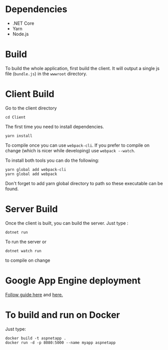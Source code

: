# Dependencies
* .NET Core
* Yarn
* Node.js

# Build
To build the whole application, first build the client. It will output a single js file (`bundle.js`) in the `wwwroot` directory.

# Client Build

Go to the client directory

```
cd Client
```

The first time you need to install dependencies.

```
yarn install
```

To compile once you can use `webpack-cli`. If you prefer to compile on change (which is nicer while developing) use `webpack --watch`.

To install both tools you can do the following:

```
yarn global add webpack-cli
yarn global add webpack
```

Don't forget to add yarn global directory to path so these executable can be found.

# Server Build

Once the client is built, you can build the server. Just type :
```
dotnet run
```
To run the server or
```
dotnet watch run
```
to compile on change

# Google App Engine deployment

[Follow guide here](https://cloud.google.com/appengine/docs/flexible/dotnet/quickstart) and [here.](https://cloud.google.com/appengine/docs/flexible/dotnet/testing-and-deploying-your-app)

# To build and run on Docker

Just type:
```
docker build -t aspnetapp .
docker run -d -p 8080:5000 --name myapp aspnetapp
```
